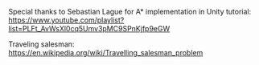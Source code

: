 Special thanks to Sebastian Lague for A* implementation in Unity tutorial: https://www.youtube.com/playlist?list=PLFt_AvWsXl0cq5Umv3pMC9SPnKjfp9eGW

Traveling salesman: https://en.wikipedia.org/wiki/Travelling_salesman_problem
